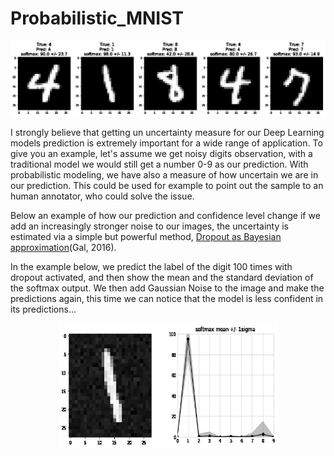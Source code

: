 # Probabilistic_MNIST

![Alt Text](movie.gif)


I strongly believe that getting un uncertainty measure for our Deep Learning models prediction is extremely important for a wide range of application. To give you an example, let's assume we get noisy digits observation, with a traditional model we would still get a number 0-9 as our prediction. With probabilistic modeling, we have also a measure of how uncertain we are in our prediction. This could be used for example to point out the sample to an human annotator, who could solve the issue.

Below an example of how our prediction and confidence level change if we add an increasingly stronger noise to our images, the uncertainty is estimated via a simple but powerful method, [Dropout as Bayesian approximation](https://arxiv.org/pdf/1506.02142.pdf)(Gal, 2016). 

In the example below, we predict the label of the digit 100 times with dropout activated, and then show the mean and the standard deviation of the softmax output. We then add Gaussian Noise to the image and make the predictions again, this time we can notice that the model is less confident in its predictions...

<p align="center">
  <img width="350" height="200" src= movie1.gif>
</p>


